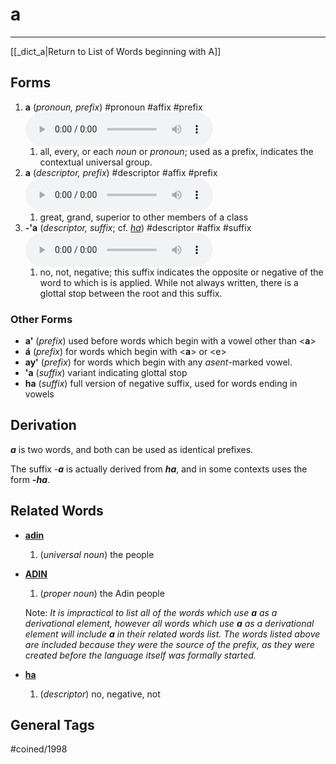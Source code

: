 # a 
---
[[_dict_a|Return to List of Words beginning with A]]

## Forms
1. **a** (_pronoun, prefix_) #pronoun #affix #prefix ![listen](../../audio/01-adob/mp3/a.mp3)
	1. all, every, or each _noun_ or _pronoun_; used as a prefix, indicates the contextual universal group.
2. **a** (_descriptor, prefix_) #descriptor #affix #prefix ![listen](../../audio/01-adob/mp3/a.mp3)
	1. great, grand, superior to other members of a class
3. **-'a** (_descriptor, suffix_; cf. *[ha](../h/ha.md)*) #descriptor #affix #suffix ![listen](../../audio/01-adob/mp3/a.mp3)
	1. no, not, negative; this suffix indicates the opposite or negative of the word to which is is applied. While not always written, there is a glottal stop between the root and this suffix.

### Other Forms

- **a'** (_prefix_) used before words which begin with a vowel other than \<**a**\>
- **á** (_prefix_) for words which begin with \<**a**\> or \<e\>
- **ay'** (_prefix_) for words which begin with any _asent_-marked vowel.
- **'a** (_suffix_) variant indicating glottal stop
- **ha** (_suffix_) full version of negative suffix, used for words ending in vowels

## Derivation

**_a_** is two words, and both can be used as identical prefixes.

The suffix -**_a_** is actually derived from **_ha_**, and in some contexts uses the form **_-ha_**.

## Related Words

- **[adin](adin.md)**
	1. (_universal noun_) the people
- **[ADIN](adin.md)**
	1. (_proper noun_) the Adin people
	
	Note: _It is impractical to list all of the words which use **a** as a derivational element, however all words which use **a** as a derivational element will include **a** in their related words list. The words listed above are included because they were the source of the prefix, as they were created before the language itself was formally started._
- **[ha](../h/ha.md)**
	1. (_descriptor_) no, negative, not

## General Tags

#coined/1998